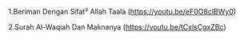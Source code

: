 
   1.Beriman Dengan Sifat² Allah Taala (https://youtu.be/eF0O8clBWy0)


   2.Surah Al-Waqiah Dan Maknanya (https://youtu.be/tCxlsCgxZBc)
